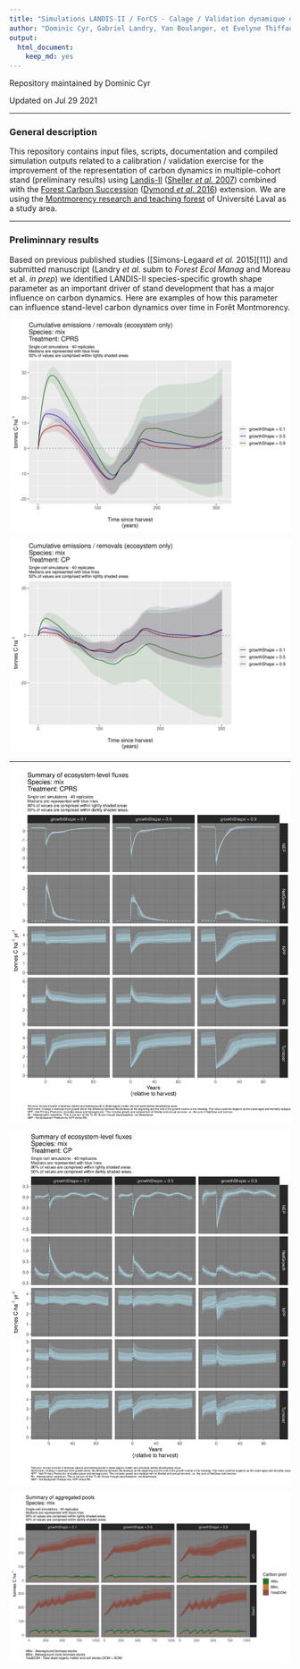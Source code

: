 ```yaml
---
title: "Simulations LANDIS-II / ForCS - Calage / Validation dynamique du carbone"
author: "Dominic Cyr, Gabriel Landry, Yan Boulanger, et Evelyne Thiffault"
output: 
  html_document: 
    keep_md: yes
---
```


Repository maintained by Dominic Cyr

Updated on Jul 29 2021

-------

### General description

This repository contains input files, scripts, documentation and compiled simulation outputs related to a calibration / validation exercise for the improvement of the representation of carbon dynamics in multiple-cohort stand (preliminary results) using [Landis-II][01] ([Sheller _et al._ 2007][02]) combined with the [Forest Carbon Succession][03] ([Dymond _et al._ 2016][04]) extension. We are using the [Montmorency research and teaching forest][05] of Université Laval as a study area.

[01]: http://www.landis-ii.org/
[02]: http://www.sciencedirect.com/science/article/pii/S0304380006004893
[03]: https://landis-ii-foundation.github.io/Extension-ForCS-Succession/
[04]: https://bg.copernicus.org/articles/13/1933/2016/
[05]: https://www.foretmontmorency.ca/en/


-----------

### Preliminnary results

Based on previous published studies ([Simons-Legaard _et al._ 2015][11]) and submitted manuscript (Landry _et al._ subm to _Forest Ecol Manag_ and Moreau et al. _in prep_) we identified LANDIS-II species-specific growth shape parameter as an important driver of stand development that has a major influence on carbon dynamics. Here are examples of how this parameter can influence stand-level carbon dynamics over time in Forêt Montmorency.


[01]: http://dx.doi.org/10.1016/j.ecolmodel.2015.06.033 


![](figures/cumulEmissions_ForMont_test_mix_CPRS.png)

![](figures/cumulEmissions_ForMont_test_mix_CP.png)  

-----------


![](figures/fluxes_Summary_ForMont_test_mix_CPRS.png)


![](figures/fluxes_Summary_ForMont_test_mix_CP.png)

![](figures/pools_Summary_ForMont_test_mix.png)



